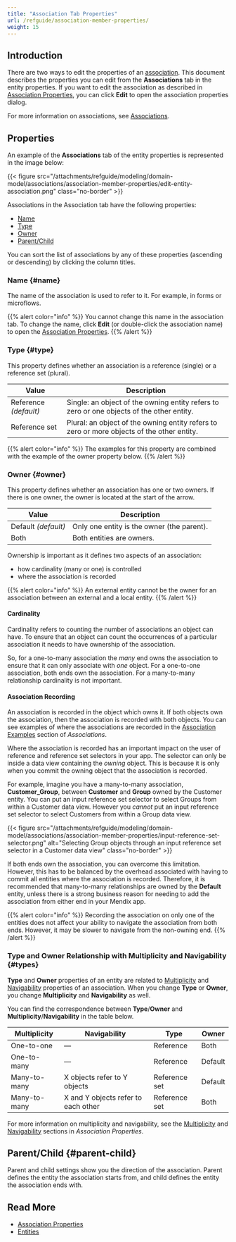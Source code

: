 ```yaml
---
title: "Association Tab Properties"
url: /refguide/association-member-properties/
weight: 15
---
```


## Introduction

There are two ways to edit the properties of an [association](/refguide/associations/). This document describes the properties you can edit from the **Associations** tab in the entity properties. If you want to edit the association as described in [Association Properties](/refguide/association-properties/), you can click **Edit** to open the association properties dialog.

For more information on associations, see [Associations](/refguide/associations/). 

## Properties

An example of the **Associations** tab of the entity properties is represented in the image below:

{{< figure src="/attachments/refguide/modeling/domain-model/associations/association-member-properties/edit-entity-association.png" class="no-border" >}}

Associations in the Association tab have the following properties:

* [Name](#name) 
* [Type](#type)
* [Owner](#owner)
* [Parent/Child](#parent-child)

You can sort the list of associations by any of these properties (ascending or descending) by clicking the column titles.

### Name {#name}

The name of the association is used to refer to it. For example, in forms or microflows.

{{% alert color="info" %}}
You cannot change this name in the association tab. To change the name, click **Edit** (or double-click the association name) to open the [Association Properties](/refguide/association-properties/).
{{% /alert %}}

### Type {#type}

This property defines whether an association is a reference (single) or a reference set (plural).

| Value | Description |
| --- | --- |
| Reference *(default)* | Single: an object of the owning entity refers to zero or one objects of the other entity. |
| Reference set | Plural: an object of the owning entity refers to zero or more objects of the other entity. |

{{% alert color="info" %}}
The examples for this property are combined with the example of the owner property below.
{{% /alert %}}

### Owner {#owner}

This property defines whether an association has one or two owners. If there is one owner, the owner is located at the start of the arrow.

| Value | Description |
| --- | --- |
| Default *(default)* | Only one entity is the owner (the parent). |
| Both | Both entities are owners. |

Ownership is important as it defines two aspects of an association:

* how cardinality (many or one) is controlled
* where the association is recorded

{{% alert color="info" %}}
An external entity cannot be the owner for an association between an external and a local entity.
{{% /alert %}}

#### Cardinality

Cardinality refers to counting the number of associations an object can have. To ensure that an object can count the occurrences of a particular association it needs to have ownership of the association.

So, for a one-to-many association the *many* end owns the association to ensure that it can only associate with *one* object. For a one-to-one association, both ends own the association. For a many-to-many relationship cardinality is not important.

#### Association Recording

An association is recorded in the object which owns it. If both objects own the association, then the association is recorded with both objects. You can see examples of where the associations are recorded in the [Association Examples](/refguide/associations/#examples) section of *Associations*.

Where the association is recorded has an important impact on the user of reference and reference set selectors in your app. The selector can only be inside a data view containing the *owning* object. This is because it is only when you commit the owning object that the association is recorded.

For example, imagine you have a many-to-many association, **Customer_Group**, between **Customer** and **Group** owned by the Customer entity. You can put an input reference set selector to select Groups from within a Customer data view. However you *cannot* put an input reference set selector to select Customers from within a Group data view.

{{< figure src="/attachments/refguide/modeling/domain-model/associations/association-member-properties/input-reference-set-selector.png" alt="Selecting Group objects through an input reference set selector in a Customer data view" class="no-border" >}}

If both ends own the association, you can overcome this limitation. However, this has to be balanced by the overhead associated with having to commit all entities where the association is recorded. Therefore, it is recommended that many-to-many relationships are owned by the **Default** entity, unless there is a strong business reason for needing to add the association from either end in your Mendix app.

{{% alert color="info" %}}
Recording the association on only one of the entities does not affect your ability to navigate the association from both ends. However, it may be slower to navigate from the non-owning end.
{{% /alert %}}

### Type and Owner Relationship with Multiplicity and Navigability {#types}

**Type** and **Owner** properties of an entity are related to [Multiplicity](/refguide/association-properties/#multiplicity) and [Navigability](/refguide/association-properties/#navigability) properties of an association. When you change **Type** or **Owner**, you change **Multiplicity** and **Navigability** as well. 

You can find the correspondence between **Type**/**Owner** and **Multiplicity**/**Navigability** in the table below.

| **Multiplicity** | **Navigability** | Type          | Owner   |
| -----------------|----------------- | ------------- | ------- |
| One-to-one     | —      | Reference     | Both    |
| One-to-many     | —     | Reference     | Default |
| Many-to-many     | X objects refer to Y objects | Reference set | Default |
| Many-to-many     | X and Y objects refer to each other | Reference set | Both    |

For more information on multiplicity and navigability, see the [Multiplicity](/refguide/association-properties/#multiplicity) and [Navigability](/refguide/association-properties/#navigability) sections in *Association Properties*.

## Parent/Child {#parent-child}

Parent and child settings show you the direction of the association. Parent defines the entity the association starts from, and child defines the entity the association ends with.

## Read More

* [Association Properties](/refguide/association-properties/)
* [Entities](/refguide/entities/)
